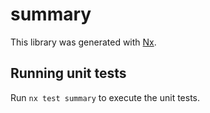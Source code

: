 # summary

This library was generated with [Nx](https://nx.dev).

## Running unit tests

Run `nx test summary` to execute the unit tests.
